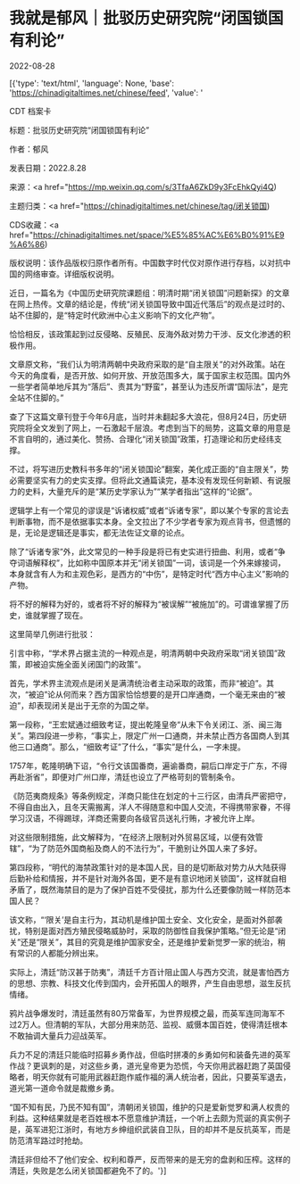 # 我就是郁风｜批驳历史研究院“闭国锁国有利论”

2022-08-28

[{'type': 'text/html', 'language': None, 'base': 'https://chinadigitaltimes.net/chinese/feed', 'value': '

CDT 档案卡

标题：批驳历史研究院“闭国锁国有利论”

作者：郁风

发表日期：2022.8.28

来源：<a href="https://mp.weixin.qq.com/s/3TfaA6ZkD9y3FcEhkQyi4Q)

主题归类：<a href="https://chinadigitaltimes.net/chinese/tag/闭关锁国)

CDS收藏：<a href="https://chinadigitaltimes.net/space/%E5%85%AC%E6%B0%91%E9%A6%86)

版权说明：该作品版权归原作者所有。中国数字时代仅对原作进行存档，以对抗中国的网络审查。详细版权说明。





近日，一篇名为《中国历史研究院课题组：明清时期“闭关锁国”问题新探》的文章在网上热传。文章的结论是，传统“闭关锁国导致中国近代落后”的观点是过时的、站不住脚的，是“特定时代欧洲中心主义影响下的文化产物”。

恰恰相反，该政策起到过反侵略、反殖民、反海外敌对势力干涉、反文化渗透的积极作用。

文章原文称，“我们认为明清两朝中央政府采取的是“自主限关”的对外政策。站在今天的角度看，是否开放、如何开放、开放范围多大，属于国家主权范围。国内外一些学者简单地斥其为“落后”、责其为“野蛮”，甚至认为违反所谓“国际法”，是完全站不住脚的。”

查了下这篇文章刊登于今年6月底，当时并未翻起多大浪花，但8月24日，历史研究院将全文发到了网上，一石激起千层浪。考虑到当下的局势，这篇文章的用意是不言自明的，通过美化、赞扬、合理化“闭关锁国”政策，打造理论和历史经纬支撑。

不过，将写进历史教科书多年的“闭关锁国论”翻案，美化成正面的“自主限关”，势必需要坚实有力的史实支撑。但将此文通篇读完，基本没有发现任何新颖、有说服力的史料，大量充斥的是“某历史学家认为”“某学者指出”这样的“论据”。

逻辑学上有一个常见的谬误是“诉诸权威”或者“诉诸专家”，即以某个专家的言论去判断事物，而不是依据事实本身。全文拉出了不少学者专家为观点背书，但遗憾的是，无论是逻辑还是事实，都无法佐证文章的论点。

除了“诉诸专家”外，此文常见的一种手段是将已有史实进行扭曲、利用，或者“争夺词语解释权”，比如称中国原本并无“闭关锁国”一词，该词是一个外来嫁接词，本身就含有人为和主观色彩，是西方的“中伤”，是特定时代“西方中心主义”影响的产物。

将不好的解释为好的，或者将不好的解释为“被误解”“被施加”的。可谓谁掌握了历史，谁就掌握了现在。

这里简举几例进行批驳：

引言中称，“学术界占据主流的一种观点是，明清两朝中央政府采取“闭关锁国”政策，即被迫实施全面关闭国门的政策”。

首先，学术界主流观点是闭关是满清统治者主动采取的政策，而非“被迫”。其次，“被迫”论从何而来？西方国家恰恰想要的是开口岸通商，一个毫无来由的“被迫”，却表现闭关是出于无奈的为国之举。

第一段称，“王宏斌通过细致考证，提出乾隆皇帝“从未下令关闭江、浙、闽三海关”。第四段进一步称，“事实上，限定广州一口通商，并未禁止西方各国商人到其他三口通商”。那么，“细致考证”了什么，“事实”是什么，一字未提。

1757年，乾隆明确下诏，“令行文该国番商，遍谕番商，嗣后口岸定于广东，不得再赴浙省”，即便对广州口岸，清廷也设立了严格苛刻的管制条令。

《防范夷商规条》等条例规定，洋商只能住在划定的十三行区，由清兵严密把守，不得自由出入，且冬天需搬离，洋人不得随意和中国人交流，不得携带家眷，不得学习汉语，不得踢球，洋商还需要向各级官员送礼行贿，才被允许上岸。

对这些限制措施，此文解释为，“在经济上限制对外贸易区域，以便有效管辖”，“为了防范外国商船及商人的不法行为”，干脆别让外国人来了多好。

第四段称，“明代的海禁政策针对的是本国人民，目的是切断敌对势力从大陆获得后勤补给和情报，并不是针对海外各国，更不是有意识地闭关锁国”，这样就自相矛盾了，既然海禁目的是为了保护百姓不受侵扰，那为什么还要像防贼一样防范本国人民？

该文称，“‘限关’是自主行为，其动机是维护国土安全、文化安全，是面对外部袭扰，特别是面对西方殖民侵略威胁时，采取的防御性自我保护策略。”但无论是“闭关”还是“限关”，其目的究竟是维护国家安全，还是维护爱新觉罗一家的统治，稍有常识的人都能分辨出来。

实际上，清廷“防汉甚于防夷”，清廷千方百计阻止国人与西方交流，就是害怕西方的思想、宗教、科技文化传到国内，会开拓国人的眼界，产生自由思想，滋生反抗情绪。

鸦片战争爆发时，清廷虽然有80万常备军，为世界规模之最，而英军连同海军不过2万人。但清朝的军队，大部分用来防范、监视、威慑本国百姓，使得清廷根本不敢抽调大量兵力迎战英军。

兵力不足的清廷只能临时招募乡勇作战，但临时拼凑的乡勇如何和装备先进的英军作战？更讽刺的是，对这些乡勇，道光皇帝更为恐慌，今天你用武器赶跑了英国侵略者，明天你就有可能用武器赶跑作威作福的满人统治者，因此，只要英军退去，道光第一道命令就是裁撤乡勇。

“国不知有民，乃民不知有国”，清朝闭关锁国，维护的只是爱新觉罗和满人权贵的利益。这种结果就是老百姓根本不愿意维护清廷，一个听上去颇为荒诞的真实例子是，英军进犯江浙时，有地方乡绅组织武装自卫队，目的却并不是反抗英军，而是防范清军路过时抢劫。

清廷非但给不了他们安全、权利和尊严，反而带来的是无穷的盘剥和压榨。这样的清廷，失败是怎么闭关锁国都避免不了的。'}]